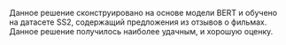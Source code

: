 Данное решение сконструировано на основе модели BERT и обучено на датасете SS2, содержащий предложения из отзывов о фильмах. 
Данное решение получилось наиболее удачным, и хорошую оценку.

